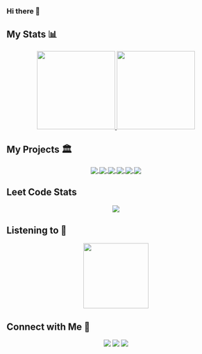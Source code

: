 ### Hi there 👋

<!--
**hamzzgab/hamzzgab** is a ✨ _special_ ✨ repository because its `README.md` (this file) appears on your GitHub profile.

Here are some ideas to get you started:

- 🔭 I’m currently working on ...
- 🌱 I’m currently learning ...
- 👯 I’m looking to collaborate on ...
- 🤔 I’m looking for help with ...
- 💬 Ask me about ...
- 📫 How to reach me: ...
- 😄 Pronouns: ...
- ⚡ Fun fact: ...
-->
## My Stats 📊
<p align="center">
<a href="https://github.com/AVS1508">
  <img height="180em" src="https://github-readme-stats.vercel.app/api?username=hamzzgab&show_icons=true&theme=radical" />
  <img height="180em" src="https://github-readme-stats-eight-theta.vercel.app/api/top-langs/?username=hamzzgab&theme=radical&layout=compact" />
</a>
</p>
<!-- 
## I'm Currently Working on 📚
<p>
  Myself
</p> -->

## My Projects 🏛️
<p align="center">  
  <a href="https://github.com/hamzzgab/MenaceOfTheSeagull">
    <img align="center" src="https://github-readme-stats.vercel.app/api/pin/?username=hamzzgab&repo=MenaceOfTheSeagull&theme=dark&hide_border=true&no-bg=true&no-frame=true" />
  </a>

  <a href="https://github.com/hamzzgab/Real-Time-Rendering">
    <img align="center" src="https://github-readme-stats.vercel.app/api/pin/?username=hamzzgab&repo=Real-Time-Rendering&theme=dark&hide_border=true&no-bg=true&no-frame=true" />
  </a>

  <a href="https://github.com/hamzzgab/Real-Time-Animation">
    <img align="center" src="https://github-readme-stats.vercel.app/api/pin/?username=hamzzgab&repo=Real-Time-Animation&theme=dark&hide_border=true&no-bg=true&no-frame=true" />
  </a>

  <a href="https://github.com/hamzzgab/Airbnb-Rating-Prediction">
    <img align="center" src="https://github-readme-stats.vercel.app/api/pin/?username=hamzzgab&repo=Airbnb-Rating-Prediction&theme=dark&hide_border=true&no-bg=true&no-frame=true" />
  </a>

  <a href="https://github.com/hamzzgab/3DTicTacToe">
    <img align="center" src="https://github-readme-stats.vercel.app/api/pin/?username=hamzzgab&repo=3DTicTacToe&theme=dark&hide_border=true&no-bg=true&no-frame=true" />
  </a>

  <a href="https://github.com/siddhshenoy/Song-Recommendation-System">
    <img align="center" src="https://github-readme-stats.vercel.app/api/pin/?username=siddhshenoy&repo=Song-Recommendation-System&theme=dark&hide_border=true&no-bg=true&no-frame=true" />
  </a>
<p>

  
  
## Leet Code Stats
<p align="center">
  <img src="https://leetcard.jacoblin.cool/hamzajg16_?border=0&radius=20&ext=heatmap"/>
 </p>

## Listening to 🎵
<p align="center">
<img height="150em" src="https://spotify-github-profile.vercel.app/api/view?uid=31yzqermbzndvgoxuhxjtb22lypy&cover_image=true&theme=novatorem&show_offline=false&background_color=121212&interchange=false&bar_color=53b14f&bar_color_cover=false" />
</p>

## Connect with Me 🤝
<p align="center">
  <a href="https://twitter.com/flying_tatta"><img src="https://img.shields.io/badge/-flying_tatta-0077B5?style=flat-square&logo=Twitter&logoColor=white"/></a>
  <a href="https://www.linkedin.com/in/hamza-gabajiwala"><img src="https://img.shields.io/badge/-Hamza%20Gabajiwala-0077B5?style=flat-square&logo=Linkedin&logoColor=white"/></a>
  <a href="mailto:hamzajg16@gmail.com"><img src="https://img.shields.io/badge/-hamzajg16@gmail.com-D14836?style=flat-square&logo=Gmail&logoColor=white"/></a>
</p>
